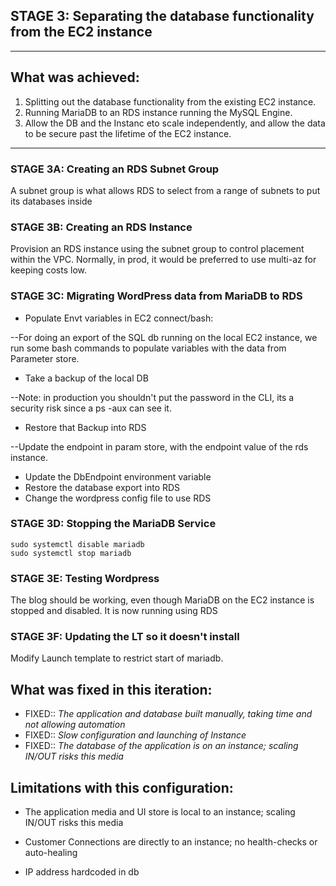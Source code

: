 ## STAGE 3: Separating the database functionality from the EC2 instance

---

## What was achieved:
1.  Splitting out the database functionality from the existing EC2 instance.
2.  Running MariaDB to an RDS instance running the MySQL Engine.
3.  Allow the DB and the Instanc eto scale independently, and allow the data to be secure past the lifetime of the EC2 instance.

---

### STAGE 3A: Creating an RDS Subnet Group
A subnet group is what allows RDS to select from a range of subnets to put its databases inside

### STAGE 3B: Creating an RDS Instance
Provision an RDS instance using the subnet group to control placement within the VPC.
Normally, in prod, it would be preferred to use multi-az for keeping costs low.

### STAGE 3C: Migrating WordPress data from MariaDB to RDS

- Populate Envt variables in EC2 connect/bash:

--For doing an export of the SQL db running on the local EC2 instance, we run some bash commands to populate variables with the data from Parameter store.

- Take a backup of the local DB

 --Note: in production you shouldn't put the password in the CLI, its a security risk since a ps -aux can see it.

- Restore that Backup into RDS

--Update the endpoint in param store, with the endpoint value of the rds instance.

- Update the DbEndpoint environment variable
- Restore the database export into RDS
- Change the wordpress config file to use RDS


### STAGE 3D: Stopping the MariaDB Service
```
sudo systemctl disable mariadb
sudo systemctl stop mariadb
```

### STAGE 3E: Testing Wordpress
The blog should be working, even though MariaDB on the EC2 instance is stopped and disabled. It is now running using RDS

### STAGE 3F: Updating the LT so it doesn't install
Modify Launch template to restrict start of mariadb.

## What was fixed in this iteration:
- FIXED:: *The application and database built manually, taking time and not allowing automation*
- FIXED:: *Slow configuration and launching of Instance*
- FIXED:: *The database of the application is on an instance; scaling IN/OUT risks this media*

## Limitations with this configuration:

- The application media and UI store is local to an instance; scaling IN/OUT risks this media

- Customer Connections are directly to an instance; no health-checks or auto-healing

- IP address hardcoded in db
